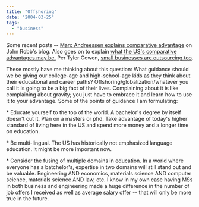 ```yaml
---
title: "Offshoring"
date: "2004-03-25"
tags: 
  - "business"
---
```


Some recent posts -- [Marc Andreessen explains comparative advantage](http://jrobb.mindplex.org/2004/03/22.html#a4466) on John Robb's blog. Also goes on to explain [what the US's comparative advantages may be.](http://jrobb.mindplex.org/stories/2004/03/22/marcAndreessenOnAmericanStrengths.html) Per Tyler Cowen, [small businesses are outsourcing too](http://www.marginalrevolution.com/marginalrevolution/2004/03/outsourcing_in_.html).

These mostly have me thinking about this question: What guidance should we be giving our college-age and high-school-age kids as they think about their educational and career paths? Offshoring/globalization/whatever you call it is going to be a big fact of their lives. Complaining about it is like complaining about gravity; you just have to embrace it and learn how to use it to your advantage. Some of the points of guidance I am formulating:

\* Educate yourself to the top of the world. A bachelor's degree by itself doesn't cut it. Plan on a masters or phd. Take advantage of today's higher standard of living here in the US and spend more money and a longer time on education.

\* Be multi-lingual. The US has historically not emphasized language education. It might be more important now.

\* Consider the fusing of multiple domains in education. In a world where everyone has a batchelor's, expertise in two domains will still stand out and be valuable. Engineering AND economics, materials science AND computer science, materials science AND law, etc. I know in my own case having MSs in both business and engineering made a huge difference in the number of job offers I received as well as average salary offer -- that will only be more true in the future.
